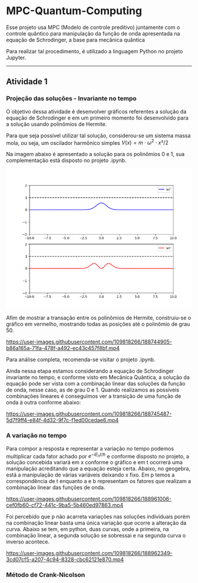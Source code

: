 # MPC-Quantum-Computing
Esse projeto usa MPC (Modelo de controle preditivo) juntamente com o controle quântico para manipulação da função de onda apresentada na equação de Schrodinger, a base para mecânica quântica

Para realizar tal procedimento, é utilizado a linguagem Python no projeto Jupyter. 

---

## Atividade 1

### Projeção das soluções - Invariante no tempo

O objetivo dessa atividade é desenvolver gráficos referentes a solução da equação de Schrodinger e em um primeiro momento foi desenvolvido para a solução usando polinômios de Hermite.

Para que seja possível utilizar tal solução, considerou-se um sistema massa mola, ou seja, um oscilador harmônico simples $V(x)=m\cdot\omega^{2}\cdot x²/2$

Na imagem abaixo é apresentado a solução para os polinômios 0 e 1, sua complementação está disposto no projeto .ipynb.

<div align="center">
  <img src="curvas.png" />
</div>

Afim de mostrar a transação entre os polinômios de Hermite, construiu-se o gráfico em vermelho, mostrando todas as posições até o polinômio de grau 50.

https://user-images.githubusercontent.com/109818266/188744905-b86a165a-71fa-478f-a492-ec43c457f8bf.mp4

Para análise completa, recomenda-se visitar o projeto .ipynb.

Ainda nessa etapa estamos considerando a equação de Schrodinger invariante no tempo, e conforme visto em Mecânica Quântica, a solução da equação pode ser vista com a combinação linear das soluções da função de onda, nesse caso, as de grau 0 e 1. Quando realizamos as possíveis combinações lineares é conseguimos ver a transição de uma função de onda à outra conforme abaixo:


https://user-images.githubusercontent.com/109818266/188745487-5d7f9ff4-e84f-4d32-9f7c-f1ed00cedae6.mp4

### A variação no tempo

Para compor a resposta e representar a variação no tempo podemos multiplicar cada fator achado por $e^{-iE_nt/\hbar}$ e conforme disposto no projeto, a solução concebida variará em x conforme o gráfico e em t ocorrerá uma manipulação acreditando que a equação esteja certa. Abaixo, no geogebra, está a manipulação de várias variáveis deixando x fixo. Em p temos a correspondência de t enquanto a e b representam os fatores que realizam a combinação linear das funções de onda.



https://user-images.githubusercontent.com/109818266/188961006-cef0fb60-cf72-441c-9ba5-5b460ed97863.mp4

Foi percebido que p não acarreta variações nas soluções individuais porém na combinação linear basta uma única variação que ocorre a alteração da curva. Abaixo se tem, em python, duas curvas, onde a primeira, na combinação linear, a segunda solução se sobressai e na segunda curva o inverso acontece.


https://user-images.githubusercontent.com/109818266/188962349-3cd07cf5-a207-4c94-8328-cbc62121e870.mp4




### Método de Crank-Nicolson
